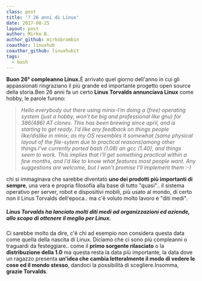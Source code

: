 ```yaml
---
class: post
title: '? 26 anni di Linux'
date: 2017-08-25
layout: post
author: Mirko B.
author_github: mirkobrombin
coauthor: linuxhub
coauthor_github: linuxhubit
tags:
  - bash
---
```

<strong>Buon 26° compleanno Linux.</strong>È arrivato quel giorno dell'anno in cui gli appassionati ringraziano il più grande ed importante progetto open source della storia.Ben 26 anni fa un certo <strong>Linus Torvalds annunciava Linux</strong> come hobby, le parole furono:<blockquote><em>Hello everybody out there using minix-</em><em>I’m doing a (free) operating system (just a hobby, won’t be big and professional like gnu) for 386(486) AT clones. This has been brewing since april, and is starting to get ready. I’d like any feedback on things people like/dislike in minix; as my OS resembles it somewhat (same physical layout of the file-sytem due to practical reasons)among other things.</em><em>I’ve currently ported bash (1.08) an gcc (1.40), and things seem to work. This implies that i’ll get something practical within a few months, and I’d like to know what features most people want. Any suggestions are welcome, but I won’t promise I’ll implement them :-)</em></blockquote>chi si immaginava che sarebbe diventato <strong>uno dei prodotti più importanti di sempre</strong>, una vera e propria filosofia alla base di tutto "quasi".. il sistema operativo per server, robot e dispositivi mobili, più usato al mondo, di certo non il Linus Torvalds dell'epoca.. ma c'è voluto molto lavoro e "diti medi".*<h5><span style="color: #808080;">* Linus Torvalds ha lanciato molti diti medi ad organizzazioni ed aziende, allo scopo di ottenere il meglio per Linux.</span></h5>Ci sarebbe molto da dire, c'è chi ad esempio non considera questa data come quella della nascita di Linux. Diciamo che ci sono più compleanni o traguardi da festeggiare.. come il <strong>primo sorgente rilasciato</strong> o la <strong>distribuzione della 1.0</strong> ma questa resta la data più importante, la data dove un ragazzo presenta <strong>un'idea che cambia letteralmente il modo di vedere le cose ed il mondo stesso</strong>, dandoci la possibilità di scegliere.Insomma, <strong>grazie Torvalds</strong>.